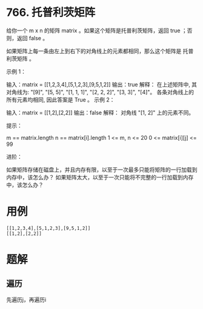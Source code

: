 # 766. 托普利茨矩阵
给你一个 m x n 的矩阵 matrix 。如果这个矩阵是托普利茨矩阵，返回 true ；否则，返回 false 。

如果矩阵上每一条由左上到右下的对角线上的元素都相同，那么这个矩阵是 托普利茨矩阵 。

 

示例 1：


输入：matrix = [[1,2,3,4],[5,1,2,3],[9,5,1,2]]
输出：true
解释：
在上述矩阵中, 其对角线为: 
"[9]", "[5, 5]", "[1, 1, 1]", "[2, 2, 2]", "[3, 3]", "[4]"。 
各条对角线上的所有元素均相同, 因此答案是 True 。
示例 2：


输入：matrix = [[1,2],[2,2]]
输出：false
解释：
对角线 "[1, 2]" 上的元素不同。
 

提示：

m == matrix.length
n == matrix[i].length
1 <= m, n <= 20
0 <= matrix[i][j] <= 99
 

进阶：

如果矩阵存储在磁盘上，并且内存有限，以至于一次最多只能将矩阵的一行加载到内存中，该怎么办？
如果矩阵太大，以至于一次只能将不完整的一行加载到内存中，该怎么办？

# 用例
```
[[1,2,3,4],[5,1,2,3],[9,5,1,2]]
[[1,2],[2,2]]
```


# 题解

## 遍历

先遍历j，再遍历i